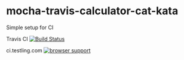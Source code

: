 mocha-travis-calculator-cat-kata
================================

Simple setup for CI


  Travis CI
  [![Build Status](https://travis-ci.org/bivko/mocha-travis-calculator-cat-kata.png?branch=master)](https://travis-ci.org/bivko/mocha-travis-calculator-cat-kata)


  ci.testling.com
  [![browser support](https://ci.testling.com/bivko/mocha-travis-calculator-cat-kata.png)](https://ci.testling.com/bivko/mocha-travis-calculator-cat-kata)
